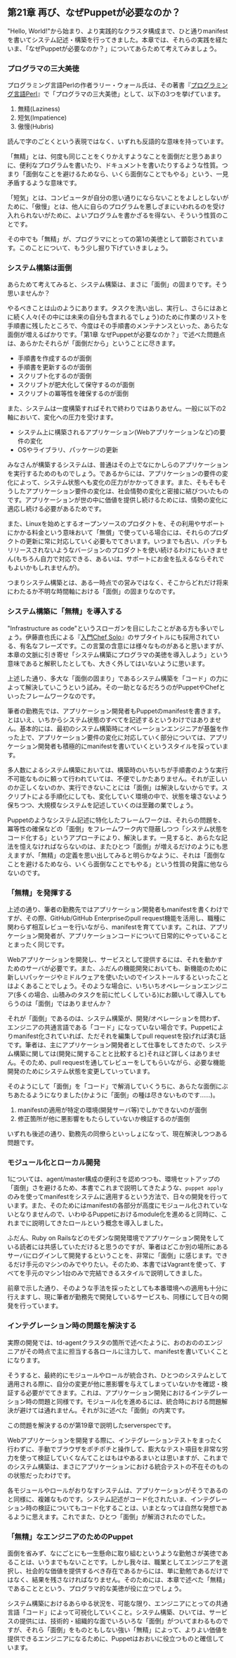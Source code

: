 ## 第21章 再び、なぜPuppetが必要なのか？

"Hello, World!"から始まり、より実践的なクラスタ構成まで、ひと通りmanifestを書いてシステム記述・構築を行ってきました。本章では、それらの実践を経たいま、「なぜPuppetが必要なのか？」についてあらためて考えてみましょう。

### プログラマの三大美徳

プログラミング言語Perlの作者ラリー・ウォール氏は、その著書『[プログラミング言語Perl](http://www.oreilly.co.jp/books/4873110963/)』で「プログラマの三大美徳」として、以下の3つを挙げています。

  1. 無精(Laziness)
  2. 短気(Impatience)
  3. 傲慢(Hubris)

読んで字のごとくという表現ではなく、いずれも反語的な意味を持っています。

「無精」とは、何度も同じことをくりかえすようなことを面倒だと思うあまりに、便利なプログラムを書いたり、ドキュメントを書いたりするような性質。つまり「面倒なことを避けるためなら、いくら面倒なことでもやる」という、一見矛盾するような意味です。

「短気」とは、コンピュータが自分の思い通りにならないことをよしとしないがために、「傲慢」とは、他人に自らのプログラムを悪しざまにいわれるのを受け入れられないがために、よいプログラムを書かざるを得ない、そういう性質のことです。

その中でも「無精」が、プログラマにとっての第1の美徳として顕彰されています。このことについて、もう少し掘り下げていきましょう。

### システム構築は面倒

あらためて考えてみると、システム構築は、まさに「面倒」の固まりです。そう思いませんか？

やるべきことは山のようにあります。タスクを洗い出し、実行し、さらにはあとに続く人々(その中には未来の自分も含まれるでしょう)のために作業のリストを手順書に残したところで、今度はその手順書のメンテナンスといった、あらたな面倒が増えるばかりです。「第1章 なぜPuppetが必要なのか？」で述べた問題点は、あらかたそれらが「面倒だから」ということに尽きます。

  * 手順書を作成するのが面倒
  * 手順書を更新するのが面倒
  * スクリプト化するのが面倒
  * スクリプトが肥大化して保守するのが面倒
  * スクリプトの冪等性を確保するのが面倒

また、システムは一度構築すればそれで終わりではありあせん。一般に以下の2軸において、変化への圧力を受けます。

  * システム上に構築されるアプリケーション(Webアプリケーションなど)の要件の変化
  * OSやライブラリ、パッケージの更新

みなさんが構築するシステムは、普通はその上でなにかしらのアプリケーションを実行するためのものでしょう。であるからには、アプリケーションの要件の変化によって、システム状態へも変化の圧力がかかってきます。また、そもそもそうしたアプリケーション要件の変化は、社会情勢の変化と密接に結びついたものです。アプリケーションが世の中に価値を提供し続けるためには、情勢の変化に適応し続ける必要があるためです。

また、Linuxを始めとするオープンソースのプロダクトを、その利用やサポートにかかる料金という意味おいて「無償」で使っている場合には、それらのプロダクトの更新に常に対応していく必要もでてきいます。いつまでも古い、パッチもリリースされないようなバージョンのプロダクトを使い続けるわけにもいきません(もちろん自力で対応できる、あるいは、サポートにお金を払えるならそれでもよいかもしれませんが)。

つまりシステム構築とは、ある一時点での営みではなく、そこからどれだけ将来にわたるか不明な時間軸における「面倒」の固まりなのです。

### システム構築に「無精」を導入する

"Infrastructure as code"というスローガンを目にしたことがある方も多いでしょう。伊藤直也氏による『[入門Chef Solo](http://www.amazon.co.jp/dp/B00BSPH158)』のサブタイトルにも採用されている、有名なフレーズです。この言葉の含意には様々なものがあると思いますが、本章の文脈に引き寄せ「システム構築にプログラマの美徳を導入しよう」という意味であると解釈したとしても、大きく外してはいないように思います。

上述した通り、多大な「面倒の固まり」であるシステム構築を「コード」の力によって解決していこうという試み。その一助となるだろうのがPuppetやChefといったフレームワークなのです。

筆者の勤務先では、アプリケーション開発者もPuppetのmanifestを書きます。とはいえ、いちからシステム状態のすべてを記述するというわけではありません。基本的には、最初のシステム構築時にオペレーションエンジニアが基盤を作った上で、アプリケーション要件の変化に対応していく部分については、アプリケーション開発者も積極的にmanifestを書いていくというスタイルを採っています。

多人数によるシステム構築においては、構築時のいちいちが手順書のような実行不可能なものに頼って行われていては、不便でしかたありません。それが正しいのか正しくないのか、実行できないことには「面倒」は解決しないからです。スクリプトによる手順化にしても、変化していく環境の中で、状態を壊さないよう保ちつつ、大規模なシステムを記述していくのは至難の業でしょう。

Puppetのようなシステム記述に特化したフレームワークは、それらの問題を、冪等性の確保などの「面倒」をフレームワーク内で隠蔽しつつ「システム状態をコード化する」というアプローチにより、解決します。一見すると、あらたな記法を憶えなければならないのは、またひとつ「面倒」が増えるだけのようにも思えますが、「無精」の定義を思い出してみると明らかなように、それは「面倒なことを避けるためなら、いくら面倒なことでもやる」という性質の発露に他ならないのです。

### 「無精」を発揮する

上述の通り、筆者の勤務先ではアプリケーション開発者もmanifestを書くわけですが、その際、GitHub/GitHub Enterpriseのpull request機能を活用し、職種に関わらず相互レビューを行いながら、manifestを育てています。これは、アプリケーション開発者が、アプリケーションコードについて日常的にやっていることとまったく同じです。

Webアプリケーションを開発し、サービスとして提供するには、それを動かすためのサーバが必要です。また、ふだんの機能開発においても、新機能のために新しいパッケージやミドルウェアを使いたいのでインストールするといったことはよくあることでしょう。そのような場合に、いちいちオペレーションエンジニア(多くの場合、山積みのタスクを前に忙しくしている)にお願いして導入してもらうのは「面倒」ではありませんか？

それが「面倒」であるのは、システム構築が、開発/オペレーションを問わず、エンジニアの共通言語である「コード」になっていない場合です。Puppetによりmanifest化されていれば、ただそれを編集してpull requestを投げれば済む話です。筆者は、主にアプリケーション開発者として仕事をしてきたので、システム構築に関しては(開発に関することと比較すると)それほど詳しくはありません。そのため、pull requestを通してレビューをしてもらいながら、必要な機能開発のためにシステム状態を変更していっています。

そのようにして「面倒」を「コード」で解消していくうちに、あらたな面倒にぶちあたるようになりました(かように「面倒」の種は尽きないものです……)。

  1. manifestの適用が特定の環境(開発サーバ等)でしかできないのが面倒
  2. 修正箇所が他に悪影響をもたらしていないか検証するのが面倒

いずれも後述の通り、勤務先の同僚らといっしょになって、現在解決しつつある問題です。

### モジュール化とローカル開発

1については、agent/master構成の便利さを認めつつも、環境セットアップの「面倒」さを避けるため、本書でこれまで説明してきたような、`puppet apply`のみを使ってmanifestをシステムに適用するという方法で、日々の開発を行っています。また、そのためにはmanifestの各部分が高度にモジュール化されていないとなりませんので、いわゆるPuppetにおけるmodule化を進めると同時に、これまでに説明してきたロールという概念を導入しました。

ふだん、Ruby on Railsなどのモダンな開発環境でアプリケーション開発をしている読者には共感していただけると思うのですが、筆者はどこか別の場所にあるサーバにログインして開発するということを、非常に「面倒」に感じます。できるだけ手元のマシンのみでやりたい。そのため、本書ではVagrantを使って、すべてを手元のマシン1台のみで完結できるスタイルで説明してきました。

前章で示した通り、そのような手法を採ったとしても本番環境への適用も十分に行えますし、現に筆者が勤務先で開発しているサービスも、同様にして日々の開発を行っています。

### インテグレーション時の問題を解決する

実際の開発では、td-agentクラスタの箇所で述べたように、おのおののエンジニアがその時点で主に担当する各ロールに注力して、manifestを書いていくことになります。

そうすると、最終的にモジュールやロールが統合され、ひとつのシステムとして適用される際に、自分の変更が他に悪影響を与えてしまっていないかを確認・検証する必要がでてきます。これは、アプリケーション開発におけるインテグレーション時の問題と同様です。モジュール化を進めるには、統合時における問題解決が避けては通れません。それが3に述べた「面倒」の内実です。

この問題を解決するのが第19章で説明したserverspecです。

Webアプリケーションを開発する際に、インテグレーションテストをまったく行わずに、手動でブラウザをポチポチと操作して、膨大なテスト項目を非常な労力を使って検証していくなんてことはもはやあるまいとは思いますが、これまでのシステム構築は、まさにアプリケーションにおける統合テストの不在そのものの状態だったわけです。

各モジュールやロールがおりなすシステムは、アプリケーションがそうであるのと同様に、複雑なものです。システム記述がコード化されたいま、インテグレーション時の検証についてもコード化することは、いまとなっては自然な発想であるように思えます。これでまた、ひとつ「面倒」が解消されたのでした。

### 「無精」なエンジニアのためのPuppet

面倒を省みず、なにごとにも一生懸命に取り組むというような勤勉さが美徳であることは、いうまでもないことです。しかし我々は、職業としてエンジニアを選択し、社会的な価値を提供するべき存在であるからには、単に勤勉であるだけではなく、結果を残さなければなりません。そのためには、本章で述べた「無精」であることとという、プログラマ的な美徳が役に立つでしょう。

システム構築におけるあらゆる状況を、可能な限り、エンジニアにとっての共通言語「コード」によって可視化していくこと。システム構築、ひいては、サービスの提供には、技術的・組織的な面でいろいろな「面倒」がついてまわるものですが、それら「面倒」をものともしない強い「無精」によって、よりよい価値を提供できるエンジニアになるために、Puppetはおおいに役立つものと確信しています。
